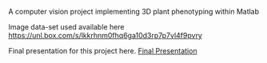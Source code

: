 A computer vision project implementing 3D plant phenotyping within Matlab

Image data-set used available here
https://unl.box.com/s/lkkrhnm0fhq6ga10d3rp7p7vl4f9pvry

Final presentation for this project here. [Final Presentation](https://github.com/B-rade/3d_phenotype/blob/master/3D%20Plant%20Final.pdf)
